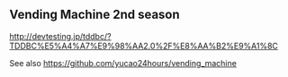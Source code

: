 ## Vending Machine 2nd season

http://devtesting.jp/tddbc/?TDDBC%E5%A4%A7%E9%98%AA2.0%2F%E8%AA%B2%E9%A1%8C

See also https://github.com/yucao24hours/vending_machine
